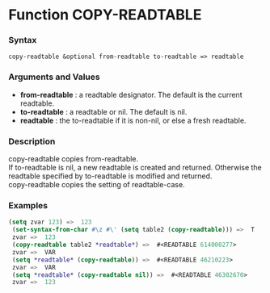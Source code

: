 <!-- Generated on 05/10/2020 by https://github.com/anto2oo/clhs-evolved -->

# Function COPY-READTABLE

### Syntax
`copy-readtable &optional from-readtable to-readtable => readtable`  


### Arguments and Values
- **from-readtable** : a readtable designator. The default is the current readtable.   
- **to-readtable** : a readtable or nil. The default is nil.   
- **readtable** : the to-readtable if it is non-nil, or else a fresh readtable.   


### Description
copy-readtable copies from-readtable.  
If to-readtable is nil, a new readtable is created and returned. Otherwise the readtable specified by to-readtable is modified and returned.  
 copy-readtable copies the setting of readtable-case.



### Examples
```lisp 
(setq zvar 123) =>  123
 (set-syntax-from-char #\z #\' (setq table2 (copy-readtable))) =>  T
 zvar =>  123
 (copy-readtable table2 *readtable*) =>  #<READTABLE 614000277>
 zvar =>  VAR
 (setq *readtable* (copy-readtable)) =>  #<READTABLE 46210223>
 zvar =>  VAR
 (setq *readtable* (copy-readtable nil)) =>  #<READTABLE 46302670>
 zvar =>  123
```
